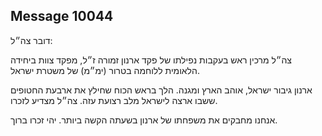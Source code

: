 ## Message 10044

דובר צה״ל:

צה״ל מרכין ראש בעקבות נפילתו של פקד ארנון זמורה ז״ל, מפקד צוות ביחידה הלאומית ללוחמה בטרור (ימ״מ) של משטרת ישראל. 

ארנון גיבור ישראל, אוהב הארץ ומגנה. הלך בראש הכוח שחילץ את ארבעת החטופים ששבו ארצה לישראל מלב רצועת עזה.
צה״ל מצדיע לזכרו.

אנחנו מחבקים את משפחתו של ארנון בשעתה הקשה ביותר.
יהי זכרו ברוך.


